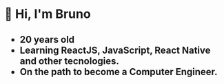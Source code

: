 <h1>
   👋 Hi, I'm Bruno
</h1>
<h2>
<ul>
   <li>20 years old</li>
   <li>Learning ReactJS, JavaScript, React Native and other tecnologies.</li>
   <li>On the path to become a Computer Engineer.</li>
</ul>
</h2>


<!--
Bruno3dua/Bruno3dua is a ✨ special ✨ repository because its `README.md` (this file) appears on your GitHub profile.
You can click the Preview link to take a look at your changes.
--->
